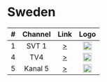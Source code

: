 <h1>Sweden</h1>

| #   | Channel   | Link  | Logo |
|:---:|:---------:|:-----:|:-----:
| 1   | SVT 1     | [>](http://hotiptv.site:8080/zkby2013/1d469e6d9e42/245312) | <img height="20" src="https://i.imgur.com/ZoBXmOO.png"/> |
| 4   | TV4       | [>](https://lbs-aws-hls.tv4play.se/dailive/bbr-event1-p/master3404.m3u8) | <img height="20" src="https://i.imgur.com/nyLmev6.png"/> |
| 5   | Kanal 5   | [>](http://hotiptv.site:8080/zkby2013/1d469e6d9e42/4601) | <img height="20" src="https://i.imgur.com/8FeQ4ev.png"/> |
